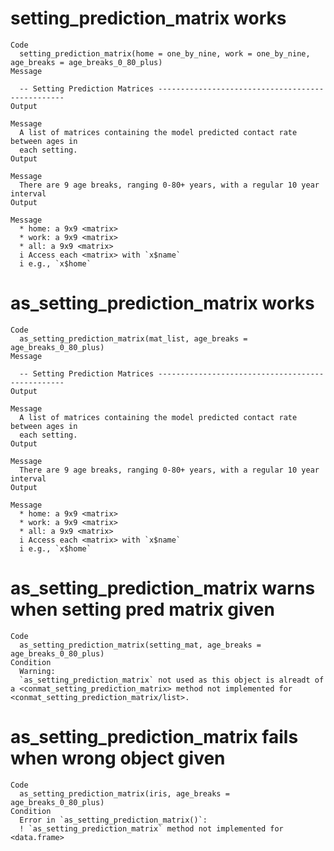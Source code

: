 # setting_prediction_matrix works

    Code
      setting_prediction_matrix(home = one_by_nine, work = one_by_nine, age_breaks = age_breaks_0_80_plus)
    Message
      
      -- Setting Prediction Matrices -------------------------------------------------
    Output
      
    Message
      A list of matrices containing the model predicted contact rate between ages in
      each setting.
    Output
      
    Message
      There are 9 age breaks, ranging 0-80+ years, with a regular 10 year interval
    Output
      
    Message
      * home: a 9x9 <matrix>
      * work: a 9x9 <matrix>
      * all: a 9x9 <matrix>
      i Access each <matrix> with `x$name`
      i e.g., `x$home`

# as_setting_prediction_matrix works

    Code
      as_setting_prediction_matrix(mat_list, age_breaks = age_breaks_0_80_plus)
    Message
      
      -- Setting Prediction Matrices -------------------------------------------------
    Output
      
    Message
      A list of matrices containing the model predicted contact rate between ages in
      each setting.
    Output
      
    Message
      There are 9 age breaks, ranging 0-80+ years, with a regular 10 year interval
    Output
      
    Message
      * home: a 9x9 <matrix>
      * work: a 9x9 <matrix>
      * all: a 9x9 <matrix>
      i Access each <matrix> with `x$name`
      i e.g., `x$home`

# as_setting_prediction_matrix warns when setting pred matrix given

    Code
      as_setting_prediction_matrix(setting_mat, age_breaks = age_breaks_0_80_plus)
    Condition
      Warning:
      `as_setting_prediction_matrix` not used as this object is alreadt of a <conmat_setting_prediction_matrix> method not implemented for <conmat_setting_prediction_matrix/list>.

# as_setting_prediction_matrix fails when wrong object given

    Code
      as_setting_prediction_matrix(iris, age_breaks = age_breaks_0_80_plus)
    Condition
      Error in `as_setting_prediction_matrix()`:
      ! `as_setting_prediction_matrix` method not implemented for <data.frame>


